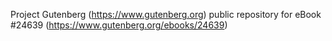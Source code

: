 Project Gutenberg (https://www.gutenberg.org) public repository for eBook #24639 (https://www.gutenberg.org/ebooks/24639)
